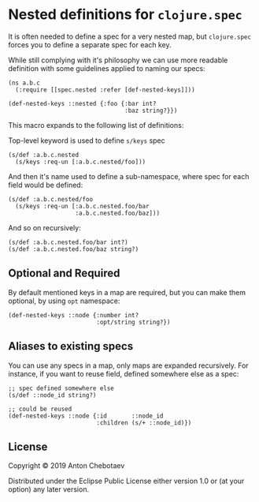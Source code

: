 # Nested definitions for `clojure.spec`

It is often needed to define a spec for a very nested map,
but `clojure.spec` forces you to define a separate spec for each key.

While still complying with it's philosophy we can use more readable definition
with some guidelines applied to naming our specs:

```
(ns a.b.c
  (:require [[spec.nested :refer [def-nested-keys]]))

(def-nested-keys ::nested {:foo {:bar int?
                                 :baz string?}})

```

This macro expands to the following list of definitions:

Top-level keyword is used to define `s/keys` spec

```
(s/def :a.b.c.nested
  (s/keys :req-un [:a.b.c.nested/foo]))
```

And then it's name used to define a sub-namespace, where spec for each field would be defined:

```
(s/def :a.b.c.nested/foo
  (s/keys :req-un [:a.b.c.nested.foo/bar
                   :a.b.c.nested.foo/baz]))
```

And so on recursively:

```
(s/def :a.b.c.nested.foo/bar int?)
(s/def :a.b.c.nested.foo/baz string?)
```

## Optional and Required

By default mentioned keys in a map are required, but you can make them optional, by using `opt` namespace:

```
(def-nested-keys ::node {:number int?
                         :opt/string string?})
```

## Aliases to existing specs

You can use any specs in a map, only maps are expanded recursively.
For instance, if you want to reuse field, defined somewhere else as a spec:

```
;; spec defined somewhere else
(s/def ::node_id string?)

;; could be reused
(def-nested-keys ::node {:id       ::node_id
                         :children (s/+ ::node_id)})
```

## License

Copyright © 2019 Anton Chebotaev

Distributed under the Eclipse Public License either version 1.0 or (at
your option) any later version.
